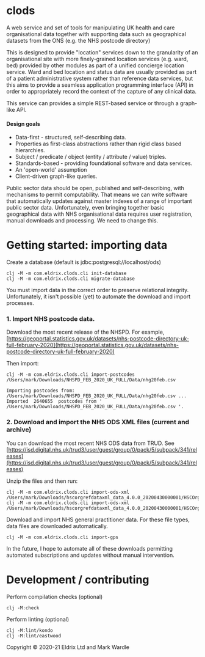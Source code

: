 # clods

A web service and set of tools for manipulating UK health and care organisational data
together with supporting data such as geographical datasets from the ONS (e.g. the 
NHS postcode directory)

This is designed to provide "location" services down to the granularity of an organisational site
with more finely-grained location services (e.g. ward, bed) provided by other modules
as part of a unified concierge location service. Ward and bed location and status data are usually
provided as part of a patient administrative system rather than reference data services, but
this aims to provide a seamless application programming interface (API) in order to 
appropriately record the context of the capture of any clinical data.

This service can provides a simple REST-based service or through a graph-like API. 

#### Design goals

- Data-first - structured, self-describing data.
- Properties as first-class abstractions rather than rigid class based 
  hierarchies. 
- Subject / predicate / object (entity / attribute / value) triples.
- Standards-based - providing foundational software and data services.
- An 'open-world' assumption 
- Client-driven graph-like queries.

Public sector data should be open, published and self-describing, with
mechanisms to permit computability. That means we can write software that
automatically updates against master indexes of a range of important 
public sector data. Unfortunately, even bringing together basic 
geographical data with NHS organisational data requires user registration,
manual downloads and processing. We need to change this.

# Getting started: importing data

Create a database (default is jdbc:postgresql://localhost/ods)

```shell
clj -M -m com.eldrix.clods.cli init-database
clj -M -m com.eldrix.clods.cli migrate-database
```

You must import data in the correct order to preserve
relational integrity. Unfortunately, it isn't possible (yet)
to automate the download and import processes. 


### 1. Import NHS postcode data.

Download the most recent release of the NHSPD. 
For example, [https://geoportal.statistics.gov.uk/datasets/nhs-postcode-directory-uk-full-february-2020](https://geoportal.statistics.gov.uk/datasets/nhs-postcode-directory-uk-full-february-2020)

Then import: 

```shell
clj -M -m com.eldrix.clods.cli import-postcodes /Users/mark/Downloads/NHSPD_FEB_2020_UK_FULL/Data/nhg20feb.csv
```

```text
Importing postcodes from: /Users/mark/Downloads/NHSPD_FEB_2020_UK_FULL/Data/nhg20feb.csv ...
Imported  2640655  postcodes from ' /Users/mark/Downloads/NHSPD_FEB_2020_UK_FULL/Data/nhg20feb.csv '.
```

### 2. Download and import the NHS ODS XML files (current and archive)

You can download the most recent NHS ODS data from TRUD.
See [https://isd.digital.nhs.uk/trud3/user/guest/group/0/pack/5/subpack/341/releases](https://isd.digital.nhs.uk/trud3/user/guest/group/0/pack/5/subpack/341/releases)

Unzip the files and then run:

```shell
clj -M -m com.eldrix.clods.cli import-ods-xml /Users/mark/Downloads/hscorgrefdataxml_data_4.0.0_20200430000001/HSCOrgRefData_Full_20200427.xml
clj -M -m com.eldrix.clods.cli import-ods-xml /Users/mark/Downloads/hscorgrefdataxml_data_4.0.0_20200430000001/HSCOrgRefData_Archive_20200427.xml
```

Download and import NHS general practitioner data. 
For these file types, data files are downloaded automatically.

```shell
clj -M -m com.eldrix.clods.cli import-gps
```

In the future, I hope to automate all of these downloads permitting automated
subscriptions and updates without manual intervention.

# Development / contributing

Perform compilation checks (optional)

```shell
clj -M:check
```

Perform linting (optional)

```shell 
clj -M:lint/kondo
clj -M:lint/eastwood
```

Copyright © 2020-21 Eldrix Ltd and Mark Wardle
